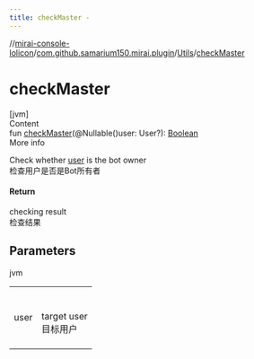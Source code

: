 ```yaml
---
title: checkMaster -
---
```

//[mirai-console-lolicon](../../../index.md)/[com.github.samarium150.mirai.plugin](../index.md)/[Utils](index.md)/[checkMaster](check-master.md)



# checkMaster  
[jvm]  
Content  
fun [checkMaster](check-master.md)(@Nullable()user: User?): [Boolean](https://kotlinlang.org/api/latest/jvm/stdlib/kotlin/-boolean/index.html)  
More info  


Check whether [user](check-master.md) is the bot owner <br> 检查用户是否是Bot所有者



#### Return  


checking result <br> 检查结果



## Parameters  
  
jvm  
  
| | |
|---|---|
| <a name="com.github.samarium150.mirai.plugin/Utils/checkMaster/#net.mamoe.mirai.contact.User?/PointingToDeclaration/"></a>user| <a name="com.github.samarium150.mirai.plugin/Utils/checkMaster/#net.mamoe.mirai.contact.User?/PointingToDeclaration/"></a><br><br>target user <br> 目标用户<br><br>|
  
  



